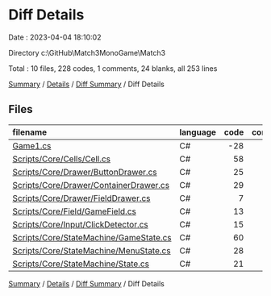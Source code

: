 # Diff Details

Date : 2023-04-04 18:10:02

Directory c:\\GitHub\\Match3MonoGame\\Match3

Total : 10 files,  228 codes, 1 comments, 24 blanks, all 253 lines

[Summary](results.md) / [Details](details.md) / [Diff Summary](diff.md) / Diff Details

## Files
| filename | language | code | comment | blank | total |
| :--- | :--- | ---: | ---: | ---: | ---: |
| [Game1.cs](/Game1.cs) | C# | -28 | -1 | -10 | -39 |
| [Scripts/Core/Cells/Cell.cs](/Scripts/Core/Cells/Cell.cs) | C# | 58 | 0 | 4 | 62 |
| [Scripts/Core/Drawer/ButtonDrawer.cs](/Scripts/Core/Drawer/ButtonDrawer.cs) | C# | 25 | 0 | 2 | 27 |
| [Scripts/Core/Drawer/ContainerDrawer.cs](/Scripts/Core/Drawer/ContainerDrawer.cs) | C# | 29 | 0 | 3 | 32 |
| [Scripts/Core/Drawer/FieldDrawer.cs](/Scripts/Core/Drawer/FieldDrawer.cs) | C# | 7 | 0 | 1 | 8 |
| [Scripts/Core/Field/GameField.cs](/Scripts/Core/Field/GameField.cs) | C# | 13 | 0 | 0 | 13 |
| [Scripts/Core/Input/ClickDetector.cs](/Scripts/Core/Input/ClickDetector.cs) | C# | 15 | 2 | 3 | 20 |
| [Scripts/Core/StateMachine/GameState.cs](/Scripts/Core/StateMachine/GameState.cs) | C# | 60 | 0 | 15 | 75 |
| [Scripts/Core/StateMachine/MenuState.cs](/Scripts/Core/StateMachine/MenuState.cs) | C# | 28 | 0 | 4 | 32 |
| [Scripts/Core/StateMachine/State.cs](/Scripts/Core/StateMachine/State.cs) | C# | 21 | 0 | 2 | 23 |

[Summary](results.md) / [Details](details.md) / [Diff Summary](diff.md) / Diff Details